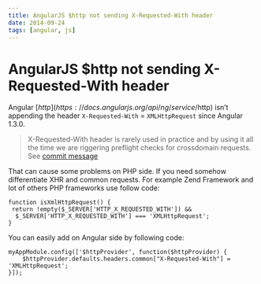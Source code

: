 ```yaml
---
title: AngularJS $http not sending X-Requested-With header
date: 2014-09-24
tags: [angular, js]
---
```



# AngularJS $http not sending X-Requested-With header

Angular [$http](https://docs.angularjs.org/api/ng/service/$http) isn’t appending the header `X-Requested-With` = `XMLHttpRequest` since Angular 1.3.0.

> X-Requested-With header is rarely used in practice and by using it all the time we are riggering preflight checks for crossdomain requests. See [ commit message](https://github.com/angular/angular.js/commit/3a75b1124d062f64093a90b26630938558909e8d)

 That can cause some problems on PHP side. If you need somehow differentiate XHR and common requests. For example Zend Framework and lot of others PHP frameworks use follow code:

```
function isXmlHttpRequest() {
 return !empty($_SERVER['HTTP_X_REQUESTED_WITH']) &&
  $_SERVER['HTTP_X_REQUESTED_WITH'] === 'XMLHttpRequest';
}
```

You can easily add  on Angular side by following code:

```
myAppModule.config(['$httpProvider', function($httpProvider) {
    $httpProvider.defaults.headers.common["X-Requested-With"] = 'XMLHttpRequest';
}]);

```
